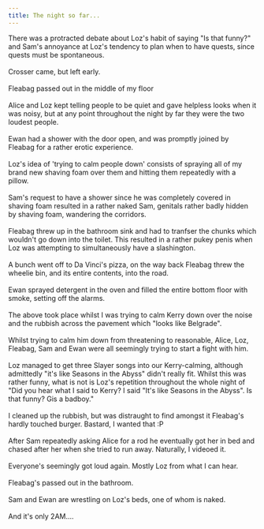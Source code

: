 ```yaml
---
title: The night so far...
---
```

There was a protracted debate about Loz's habit of saying "Is that funny?" and Sam's annoyance at Loz's tendency to plan when to have quests, since quests must be spontaneous.<br /><br />Crosser came, but left early.<br /><br />Fleabag passed out in the middle of my floor<br /><br />Alice and Loz kept telling people to be quiet and gave helpless looks when it was noisy, but at any point throughout the night by far they were the two loudest people.<br /><br />Ewan had a shower with the door open, and was promptly joined by Fleabag for a rather erotic experience.<br /><br />Loz's idea of 'trying to calm people down' consists of spraying all of my brand new shaving foam over them and hitting them repeatedly with a pillow.<br /><br />Sam's request to have a shower since he was completely covered in shaving foam resulted in a rather naked Sam, genitals rather badly hidden by shaving foam, wandering the corridors.<br /><br />Fleabag threw up in the bathroom sink and had to tranfser the chunks which wouldn't go down into the toilet. This resulted in a rather pukey penis when Loz was attempting to simultaneously have a slashington.<br /><br />A bunch went off to Da Vinci's pizza, on the way back Fleabag threw the wheelie bin, and its entire contents, into the road.<br /><br />Ewan sprayed detergent in the oven and filled the entire bottom floor with smoke, setting off the alarms.<br /><br />The above took place whilst I was trying to calm Kerry down over the noise and the rubbish across the pavement which "looks like Belgrade".<br /><br />Whilst trying to calm him down from threatening to reasonable, Alice, Loz, Fleabag, Sam and Ewan were all seemingly trying to start a fight with him.<br /><br />Loz managed to get three Slayer songs into our Kerry-calming, although admittedly "it's like Seasons in the Abyss" didn't really fit. Whilst this was rather funny, what is not is Loz's repetition throughout the whole night of "Did you hear what I said to Kerry? I said "It's like Seasons in the Abyss". Is that funny? Gis a badboy."<br /><br />I cleaned up the rubbish, but was distraught to find amongst it Fleabag's hardly touched burger. Bastard, I wanted that :P<br /><br />After Sam repeatedly asking Alice for a rod he eventually got her in bed and chased after her when she tried to run away. Naturally, I videoed it.<br /><br />Everyone's seemingly got loud again. Mostly Loz from what I can hear.<br /><br />Fleabag's passed out in the bathroom.<br /><br />Sam and Ewan are wrestling on Loz's beds, one of whom is naked.<br /><br />And it's only 2AM....